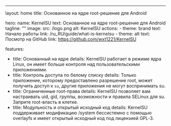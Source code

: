 ---
layout: home
title: Основанное на ядре root-решение для Android

hero:
  name: KernelSU
  text: Основанное на ядре root-решение для Android
  tagline: ""
  image:
    src: /logo.png
    alt: KernelSU
  actions:
    - theme: brand
      text: Начало работы
      link: /ru_RU/guide/what-is-kernelsu
    - theme: alt
      text: Посмотр на GitHub
      link: https://github.com/wxt1221/KernelSU

features:
  - title: Основанный на ядре
    details: KernelSU работает в режиме ядра Linux, он имеет больше контроля над пользовательскими приложениями.
  - title: Контроль доступа по белому списку
    details: Только приложение, которому предоставлено разрешение root, может получить доступ к `su`, другие приложения не могут воспринимать su.
  - title: Ограниченные root-права
    details: KernelSU позволяет вам настраивать uid, gid, группы, возможности и правила SELinux для su. Заприте root-власть в клетке.
  - title: Модульность и открытый исходный код
    details: KernelSU поддерживает модификацию /system бессистемно с помощью overlayfs и имеет открытый исходный код под лицензией GPL-3.

